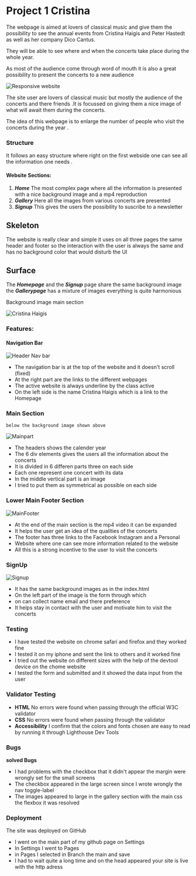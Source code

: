 # Project 1 Cristina

The webpage is aimed at lovers of classical music and give them the possibility
to see the annual events from Cristina Haigis and Peter Hastedt as
well as her company Dico Cantus.

They will be able to see where and when the concerts take place during the
whole year.

As most of the audience come through word of mouth it is also a great possibility
to present the concerts to a new audience

![Responsive website](assets/images/responsivewebsite.jpg)

The site user are lovers of classical music but mostly the audience of the
concerts and there friends .It is focussed
on giving them a nice image of what will await them during the concerts.

The idea of this webpage is to enlarge the number of people who visit
the concerts during the year .

### Structure

It follows an easy structure where right on the first webside one can see all
the information one needs .

#### Website Sections:

1. **_Home_** The most complex page where all the information is presented
   with a nice background image and a mp4 reproduction
2. **_Gallery_** Here all the images from various concerts are presented
3. **_Signup_** This gives the users the possibility to suscribe to a newsletter

## Skeleton

The website is really clear and simple it uses on all three pages the same
header and footer so the interaction with the user is always the same and has
no background color that would disturb the UI

## Surface

The **_Homepage_** and the **_Signup_** page share the same background image
the **_Gallerypage_** has a mixture of images everything is quite
harmonious

Background image main section

![Cristina Haigis](assets/images/cristina1.jpg)

### Features:

#### Navigation Bar

![Header Nav bar](assets/images/header.jpg)

- The navigation bar is at the top of the website and it doesn't scroll (fixed)
- At the right part are the links to the different webpages
- The active website is always underline by the class active
- On the left side is the name Cristina Haigis which is a link to the Homepage

### Main Section

    below the background image shown above

![Mainpart](assets/images/main1indexhtml.jpg)

- The headers shows the calender year
- The 6 div elements gives the users all the information about the concerts
- It is divided in 6 differen parts three on each side
- Each one represent one concert with its data
- In the middle vertical part is an image
- I tried to put them as symmetrical as possible on each
  side

### Lower Main Footer Section

![MainFooter](assets/images/mainfooter.png)

- At the end of the main section is the mp4 video it can be expanded
- It helps the user get an idea of the qualities of the concerts
- The footer has three links to the Facebook Instagram and a Personal
- Website where one can see more information related to the website
- All this is a strong incentive to the user to visit the concerts

### SignUp

![Signup](assets/images/signup1.jpg)

- It has the same background images as in the index.html
- On the left part of the image is the form through which
- on can collect name email and there preference
- It helps stay in contact with the user and motivate him
  to visit the concerts

### Testing

- I have tested the website on chrome safari and firefox and they worked fine
- I tested it on my iphone and sent the link to others and it worked fine
- I tried out the website on different sizes with the help of the devtool device
  on the chome website
- I tested the form and submitted and it showed the data input from the user

### Validator Testing

- **HTML** No errors were found when passing through the official W3C
  validator
- **CSS** No errors were found when passing through the validator
- **Accessibility** I confirm that the colors and fonts chosen are easy to
  read by running it through Lighthouse Dev Tools

### Bugs

**solved Bugs**

- I had problems with the checkbox that it didn't appear the margin were
  wrongly set for the small screens
- The checkbox appeared in the large screen since I wrote wrongly the nav
  toggle-label
- The images appeared to large in the gallery section with the main css the
  flexbox it was resolved

### Deployment

The site was deployed on GitHub

- I went on the main part of my github page on Settings
- In Settings I went to Pages
- in Pages I selected in Branch the main and save
- I had to wait quite a long time and on the head appeared
  your site is live with the http adress
